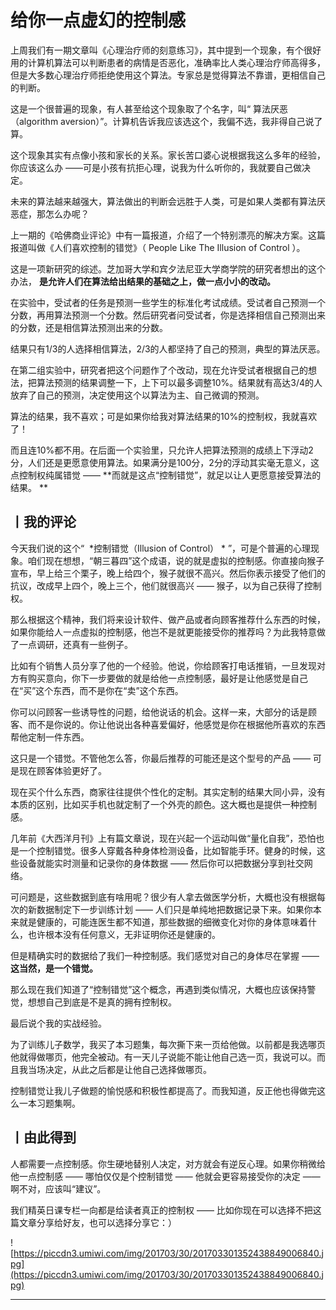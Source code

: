 # 给你一点虚幻的控制感

上周我们有一期文章叫《心理治疗师的刻意练习》，其中提到一个现象，有个很好用的计算机算法可以判断患者的病情是否恶化，准确率比人类心理治疗师高得多，但是大多数心理治疗师拒绝使用这个算法。专家总是觉得算法不靠谱，更相信自己的判断。

这是一个很普遍的现象，有人甚至给这个现象取了个名字，叫“ 算法厌恶（algorithm aversion）”。计算机告诉我应该选这个，我偏不选，我非得自己说了算。

这个现象其实有点像小孩和家长的关系。家长苦口婆心说根据我这么多年的经验，你应该这么办 ——可是小孩有抗拒心理，说我为什么听你的，我就要自己做决定。

未来的算法越来越强大，算法做出的判断会远胜于人类，可是如果人类都有算法厌恶症，那怎么办呢？

上一期的《哈佛商业评论》中有一篇报道，介绍了一个特别漂亮的解决方案。这篇报道叫做《人们喜欢控制的错觉》（ People Like The Illusion of Control ）。

这是一项新研究的综述。芝加哥大学和宾夕法尼亚大学商学院的研究者想出的这个办法， **是允许人们在算法给出结果的基础之上，做一点小小的改动。**

在实验中，受试者的任务是预测一些学生的标准化考试成绩。受试者自己预测一个分数，再用算法预测一个分数。然后研究者问受试者，你是选择相信自己预测出来的分数，还是相信算法预测出来的分数。

结果只有1/3的人选择相信算法，2/3的人都坚持了自己的预测，典型的算法厌恶。

在第二组实验中，研究者把这个问题作了个改动，现在允许受试者根据自己的想法，把算法预测的结果调整一下，上下可以最多调整10%。结果就有高达3/4的人放弃了自己的预测，决定使用这个以算法为主、自己微调的预测。

算法的结果，我不喜欢；可是如果你给我对算法结果的10%的控制权，我就喜欢了！

而且连10%都不用。在后面一个实验里，只允许人把算法预测的成绩上下浮动2分，人们还是更愿意使用算法。如果满分是100分，2分的浮动其实毫无意义，这点控制权纯属错觉 —— **而就是这点“控制错觉”，就足以让人更愿意接受算法的结果。 **

## 丨我的评论

今天我们说的这个“  *控制错觉（Illusion of Control） * ”，可是个普遍的心理现象。咱们现在想想，“朝三暮四”这个成语，说的就是虚拟的控制感。你直接向猴子宣布，早上给三个栗子，晚上给四个，猴子就很不高兴。然后你表示接受了他们的抗议，改成早上四个，晚上三个，他们就很高兴 —— 猴子，以为自己获得了控制权。

那么根据这个精神，我们将来设计软件、做产品或者向顾客推荐什么东西的时候，如果你能给人一点虚拟的控制感，他岂不是就更能接受你的推荐吗？为此我特意做了一点调研，还真有一些例子。

比如有个销售人员分享了他的一个经验。他说，你给顾客打电话推销，一旦发现对方有购买意向，你下一步要做的就是给他一点控制感，最好是让他感觉是自己在“买”这个东西，而不是你在“卖”这个东西。

你可以问顾客一些诱导性的问题，给他说话的机会。这样一来，大部分的话是顾客、而不是你说的。你让他说出各种喜爱偏好，他感觉是你在根据他所喜欢的东西帮他定制一件东西。

这只是一个错觉。不管他怎么答，你最后推荐的可能还是这个型号的产品 —— 可是现在顾客体验更好了。

现在买个什么东西，商家往往提供个性化的定制。其实定制的结果大同小异，没有本质的区别，比如买手机也就定制了一个外壳的颜色。这大概也是提供一种控制感。

几年前《大西洋月刊》上有篇文章说，现在兴起一个运动叫做“量化自我”，恐怕也是一个控制错觉。很多人穿戴各种身体检测设备，比如智能手环。健身的时候，这些设备就能实时测量和记录你的身体数据 —— 然后你可以把数据分享到社交网络。

可问题是，这些数据到底有啥用呢？很少有人拿去做医学分析，大概也没有根据每次的新数据制定下一步训练计划 —— 人们只是单纯地把数据记录下来。如果你本来就是健康的，可能连医生都不知道，那些数据的细微变化对你的身体意味着什么，也许根本没有任何意义，无非证明你还是健康的。

但是精确实时的数据给了我们一种控制感。我们感觉对自己的身体尽在掌握 —— **这当然，是一个错觉。**

那么现在我们知道了“控制错觉”这个概念，再遇到类似情况，大概也应该保持警觉，想想自己到底是不是真的拥有控制权。

最后说个我的实战经验。

为了训练儿子数学，我买了本习题集，每次撕下来一页给他做。以前都是我选哪页他就得做哪页，他完全被动。有一天儿子说能不能让他自己选一页，我说可以。而且我当场决定，从此之后都是让他自己选择做哪页。

控制错觉让我儿子做题的愉悦感和积极性都提高了。而我知道，反正他也得做完这么一本习题集啊。 

## 丨由此得到

人都需要一点控制感。你生硬地替别人决定，对方就会有逆反心理。如果你稍微给他一点控制感 —— 哪怕仅仅是个控制错觉 —— 他就会更容易接受你的决定 —— 啊不对，应该叫“建议”。

我们精英日课专栏一向都是给读者真正的控制权 —— 比如你现在可以选择不把这篇文章分享给好友，也可以选择分享它：）  

![https://piccdn3.umiwi.com/img/201703/30/201703301352438849006840.jpg](https://piccdn3.umiwi.com/img/201703/30/201703301352438849006840.jpg)

---
